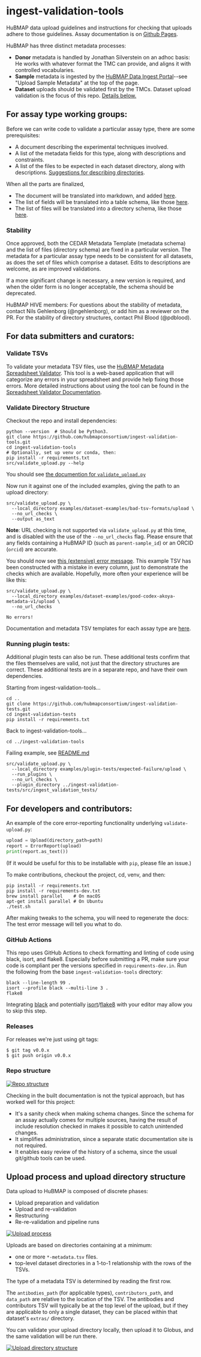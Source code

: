 # ingest-validation-tools

HuBMAP data upload guidelines and instructions for checking that uploads adhere to those guidelines.
Assay documentation is on [Github Pages](https://hubmapconsortium.github.io/ingest-validation-tools/).

HuBMAP has three distinct metadata processes:

- **Donor** metadata is handled by Jonathan Silverstein on an adhoc basis: He works with whatever format the TMC can provide, and aligns it with controlled vocabularies.
- **Sample** metadata is ingested by the [HuBMAP Data Ingest Portal](https://ingest.hubmapconsortium.org/)--see "Upload Sample Metadata" at the top of the page.
- **Dataset** uploads should be validated first by the TMCs. Dataset upload validation is the focus of this repo. [Details below.](#for-data-submitters-and-curators)

## For assay type working groups:

Before we can write code to validate a particular assay type, there are some prerequisites:

- A document describing the experimental techniques involved.
- A list of the metadata fields for this type, along with descriptions and constraints.
- A list of the files to be expected in each dataset directory, along with descriptions.
  [Suggestions for describing directories](HOWTO-describe-directories.md).

When all the parts are finalized,

- The document will be translated into markdown, and added [here](https://github.com/hubmapconsortium/portal-docs/tree/main/assays).
- The list of fields will be translated into a table schema, like those [here](src/ingest_validation_tools/table-schemas).
- The list of files will be translated into a directory schema, like those [here](src/ingest_validation_tools/directory-schemas).

### Stability

Once approved, both the CEDAR Metadata Template (metadata schema)
and the list of files (directory schema) are fixed in a particular version.
The metadata for a particular assay type needs to be consistent for all datasets,
as does the set of files which comprise a dataset.
Edits to descriptions are welcome, as are improved validations.

If a more significant change is necessary, a new version is required,
and when the older form is no longer acceptable, the schema should be deprecated.

HuBMAP HIVE members: For questions about the stability of metadata,
contact Nils Gehlenborg (@ngehlenborg), or add him as a reviewer on the PR.
For the stability of directory structures,
contact Phil Blood (@pdblood).

## For data submitters and curators:

### Validate TSVs

To validate your metadata TSV files, use the [HuBMAP Metadata Spreadsheet Validator](https://metadatavalidator.metadatacenter.org/). This tool is a web-based application that will categorize any errors in your spreadsheet and provide help fixing those errors. More detailed instructions about using the tool can be found in the [Spreadsheet Validator Documentation](https://metadatacenter.github.io/spreadsheet-validator-docs/).

### Validate Directory Structure

Checkout the repo and install dependencies:

```
python --version  # Should be Python3.
git clone https://github.com/hubmapconsortium/ingest-validation-tools.git
cd ingest-validation-tools
# Optionally, set up venv or conda, then:
pip install -r requirements.txt
src/validate_upload.py --help
```

You should see [the documention for `validate_upload.py`](script-docs/README-validate_upload.py.md)

Now run it against one of the included examples, giving the path to an upload directory:

```
src/validate_upload.py \
  --local_directory examples/dataset-examples/bad-tsv-formats/upload \
  --no_url_checks \
  --output as_text
```
**Note**: URL checking is not supported via `validate_upload.py` at this time, and is disabled with the use of the `--no_url_checks` flag. Please ensure that any fields containing a HuBMAP ID (such as `parent-sample_id`) or an ORCID (`orcid`) are accurate.

You should now see [this (extensive) error message](examples/dataset-examples/bad-tsv-formats/README.md).
This example TSV has been constructed with a mistake in every column, just to demonstrate the checks which are available. Hopefully, more often your experience will be like this:

```
src/validate_upload.py \
  --local_directory examples/dataset-examples/good-codex-akoya-metadata-v1/upload \
  --no_url_checks
```

```
No errors!
```

Documentation and metadata TSV templates for each assay type are [here](https://hubmapconsortium.github.io/ingest-validation-tools/).

### Running plugin tests:

Additional plugin tests can also be run.
These additional tests confirm that the files themselves are valid, not just that the directory structures are correct.
These additional tests are in a separate repo, and have their own dependencies.

Starting from ingest-validation-tools...
```
cd ..
git clone https://github.com/hubmapconsortium/ingest-validation-tests.git
cd ingest-validation-tests
pip install -r requirements.txt
```

Back to ingest-validation-tools...
```
cd ../ingest-validation-tools
```

Failing example, see [README.md](examples/plugin-tests/expected-failure/README.md)
```
src/validate_upload.py \
  --local_directory examples/plugin-tests/expected-failure/upload \
  --run_plugins \
  --no_url_checks \
  --plugin_directory ../ingest-validation-tests/src/ingest_validation_tests/
```

## For developers and contributors:

An example of the core error-reporting functionality underlying `validate-upload.py`:

```python
upload = Upload(directory_path=path)
report = ErrorReport(upload)
print(report.as_text())
```

(If it would be useful for this to be installable with `pip`, please file an issue.)

To make contributions, checkout the project, cd, venv, and then:

```
pip install -r requirements.txt
pip install -r requirements-dev.txt
brew install parallel    # On macOS
apt-get install parallel # On Ubuntu
./test.sh
```

After making tweaks to the schema, you will need to regenerate the docs:
The test error message will tell you what to do.

### GitHub Actions

This repo uses GitHub Actions to check formatting and linting of code using black, isort, and flake8. Especially before submitting a PR, make sure your code is compliant per the versions specified in `requirements-dev.in`. Run the following from the base `ingest-validation-tools` directory:

```
black --line-length 99 .
isort --profile black --multi-line 3 .
flake8
```

Integrating [black](https://black.readthedocs.io/en/stable/integrations/editors.html) and potentially [isort](https://pycqa.github.io/isort/)/[flake8](https://flake8.pycqa.org/en/latest/index.html) with your editor may allow you to skip this step.

### Releases

For releases we're just using git tags:

```
$ git tag v0.0.x
$ git push origin v0.0.x
```

### Repo structure

[![Repo structure](https://docs.google.com/drawings/d/e/2PACX-1vQ8gorGI8ceYBf0bIJQlw4HvI3ooVTvCfickHhCvGJU4yy5kViJI39oqQ7xB20WLYxv8FMRuBLGwmH-/pub?w=600)](https://docs.google.com/drawings/d/1UK81oUHTSHetGXRsA-YeSFS-kb6Nw2rNpnw8SBysYXU/edit)

Checking in the built documentation is not the typical approach, but has worked well for this project:

- It's a sanity check when making schema changes. Since the schema for an assay actually comes for multiple sources, having the result of include resolution checked in makes it possible to catch unintended changes.
- It simplifies administration, since a separate static documentation site is not required.
- It enables easy review of the history of a schema, since the usual git/github tools can be used.

## Upload process and upload directory structure

Data upload to HuBMAP is composed of discrete phases:

- Upload preparation and validation
- Upload and re-validation
- Restructuring
- Re-re-validation and pipeline runs

[![Upload process](https://docs.google.com/drawings/d/e/2PACX-1vSlMUKk0QU1bboxbT3x6gEMRawZDjZH_PWma2ZKVsnqlIDaCg3OFKq2zQg9dW_2ty8U3Z4UEENhUMvR/pub?w=1000)](https://docs.google.com/drawings/d/1fDhORYm8DYnCnbvpIrMMN0OxFQakHir_Ss071q2ySNc/edit)

Uploads are based on directories containing at a minimum:

- one or more `*-metadata.tsv` files.
- top-level dataset directories in a 1-to-1 relationship with the rows of the TSVs.

The type of a metadata TSV is determined by reading the first row.

The `antibodies_path` (for applicable types), `contributors_path`, and `data_path` are relative to the location of the TSV.
The antibodies and contributors TSV will typically be at the top level of the upload,
but if they are applicable to only a single dataset, they can be placed within that dataset's `extras/` directory.

You can validate your upload directory locally, then upload it to Globus, and the same validation will be run there.

[![Upload directory structure](https://docs.google.com/drawings/d/e/2PACX-1vS8F78bk0zHSRygMIyTLruAMxjL4c5EY_q_Mp3gN2TbdZLtalax5AxyvwBWyqWwAJH941ziqJPqBDTW/pub?w=500)](https://docs.google.com/drawings/d/1nhrRWBgcZh6GE2MCKysIq4KzsRL6SZm0jYtvadF83Kk/edit)
